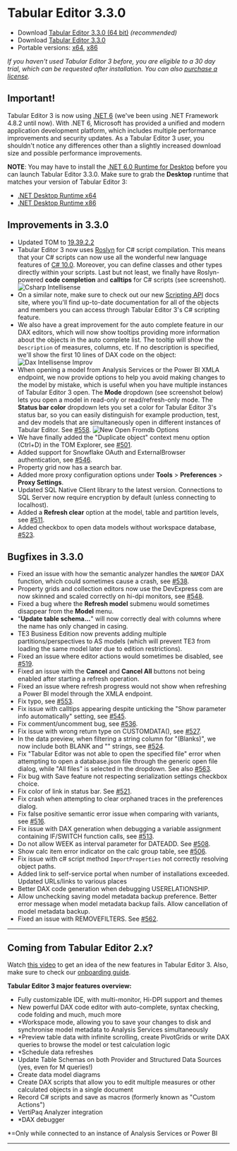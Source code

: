 # Tabular Editor 3.3.0

- Download [Tabular Editor 3.3.0 (64 bit)](https://cdn.tabulareditor.com/files/TabularEditor.3.3.0.x64.msi) *(recommended)*
- Download [Tabular Editor 3.3.0](https://cdn.tabulareditor.com/files/TabularEditor.3.3.0.x86.msi)
- Portable versions: [x64](https://cdn.tabulareditor.com/files/TabularEditor.3.3.0.x64.zip), [x86](https://cdn.tabulareditor.com/files/TabularEditor.3.3.0.x86.zip)

*If you haven't used Tabular Editor 3 before, you are eligible to a 30 day trial, which can be requested after installation. You can also [purchase a license](https://tabulareditor.com/licensing).*

## Important!

Tabular Editor 3 is now using [.NET 6](https://docs.microsoft.com/en-us/dotnet/core/whats-new/dotnet-6) (we've been using .NET Framework 4.8.2 until now). With .NET 6, Microsoft has provided a unified and modern application development platform, which includes multiple performance improvements and security updates. As a Tabular Editor 3 user, you shouldn't notice any differences other than a slightly increased download size and possible performance improvements.

**NOTE**: You may have to install the [.NET 6.0 Runtime for Desktop](https://dotnet.microsoft.com/en-us/download/dotnet/6.0/runtime) before you can launch Tabular Editor 3.3.0. Make sure to grab the **Desktop** runtime that matches your version of Tabular Editor 3:

- [.NET Desktop Runtime x64](https://dotnet.microsoft.com/en-us/download/dotnet/thank-you/runtime-desktop-6.0.6-windows-x64-installer)
- [.NET Desktop Runtime x86](https://dotnet.microsoft.com/en-us/download/dotnet/thank-you/runtime-desktop-6.0.6-windows-x86-installer)

## Improvements in 3.3.0

- Updated TOM to [19.39.2.2](https://www.nuget.org/packages/Microsoft.AnalysisServices.NetCore.retail.amd64/)
- Tabular Editor 3 now uses [Roslyn](https://github.com/dotnet/roslyn) for C# script compilation. This means that your C# scripts can now use all the wonderful new language features of [C# 10.0](https://docs.microsoft.com/en-us/dotnet/csharp/whats-new/csharp-10). Moreover, you can define classes and other types directly within your scripts. Last but not least, we finally have Roslyn-powered **code completion** and **calltips** for C# scripts (see screenshot).
  ![Csharp Intellisense](~/content/assets/images/csharp-intellisense.png)
- On a similar note, make sure to check out our new [Scripting API](xref:api-index) docs site, where you'll find up-to-date documentation for all of the objects and members you can access through Tabular Editor 3's C# scripting feature.
- We also have a great improvement for the auto complete feature in our DAX editors, which will now show tooltips providing more information about the objects in the auto complete list. The tooltip will show the `Description` of measures, columns, etc. If no description is specified, we'll show the first 10 lines of DAX code on the object:
  ![Dax Intellisense Improv](~/content/assets/images/dax-intellisense-improv.png)
- When opening a model from Analysis Services or the Power BI XMLA endpoint, we now provide options to help you avoid making changes to the model by mistake, which is useful when you have multiple instances of Tabular Editor 3 open. The **Mode** dropdown (see screenshot below) lets you open a model in read-only or read/refresh-only mode. The **Status bar color** dropdown lets you set a color for Tabular Editor 3's status bar, so you can easily distinguish for example production, test, and dev models that are simultaneously open in different instances of Tabular Editor. See [#558](https://github.com/TabularEditor/TabularEditor3/issues/558).
  ![New Open Fromdb Options](~/content/assets/images/new-open-fromdb-options.png)
- We have finally added the "Duplicate object" context menu option (Ctrl+D) in the TOM Explorer, see [#501](https://github.com/TabularEditor/TabularEditor3/issues/501).
- Added support for Snowflake OAuth and ExternalBrowser authentication, see [#546](https://github.com/TabularEditor/TabularEditor3/issues/546).
- Property grid now has a search bar.
- Added more proxy configuration options under **Tools** > **Preferences** > **Proxy Settings**.
- Updated SQL Native Client library to the latest version. Connections to SQL Server now require encryption by default (unless connecting to localhost).
- Added a **Refresh clear** option at the model, table and partition levels, see [#511](https://github.com/TabularEditor/TabularEditor3/issues/511).
- Added checkbox to open data models without workspace database, [#523](https://github.com/TabularEditor/TabularEditor3/issues/523).


## Bugfixes in 3.3.0

- Fixed an issue with how the semantic analyzer handles the `NAMEOF` DAX function, which could sometimes cause a crash, see [#538](https://github.com/TabularEditor/TabularEditor3/issues/538).
- Property grids and collection editors now use the DevExpress com are now skinned and scaled correctly on hi-dpi monitors, see [#548](https://github.com/TabularEditor/TabularEditor3/issues/548).
- Fixed a bug where the **Refresh model** submenu would sometimes disappear from the **Model** menu.
- "**Update table schema...**" will now correctly deal with columns where the name has only changed in casing.
- TE3 Business Edition now prevents adding multiple partitions/perspectives to AS models (which will prevent TE3 from loading the same model later due to edition restrictions).
- Fixed an issue where editor actions would sometimes be disabled, see [#519](https://github.com/TabularEditor/TabularEditor3/issues/519).
- Fixed an issue with the **Cancel** and **Cancel All** buttons not being enabled after starting a refresh operation.
- Fixed an issue where refresh progress would not show when refreshing a Power BI model through the XMLA endpoint.
- Fix typo, see [#553](https://github.com/TabularEditor/TabularEditor3/issues/553).
- Fix issue with calltips appearing despite unticking the "Show parameter info automatically" setting, see [#545](https://github.com/TabularEditor/TabularEditor3/issues/545).
- Fix comment/uncomment bug, see [#536](https://github.com/TabularEditor/TabularEditor3/issues/536).
- Fix issue with wrong return type on CUSTOMDATA(), see [#527](https://github.com/TabularEditor/TabularEditor3/issues/527).
- In the data preview, when filtering a string column for "(Blanks)", we now include both BLANK and "" strings, see [#524](https://github.com/TabularEditor/TabularEditor3/issues/524).
- Fix "Tabular Editor was not able to open the specified file" error when attempting to open a database.json file through the generic open file dialog, while "All files" is selected in the dropdown. See also [#563](https://github.com/TabularEditor/TabularEditor3/issues/563).
- Fix bug with Save feature not respecting serialization settings checkbox choice.
- Fix color of link in status bar. See [#521](https://github.com/TabularEditor/TabularEditor3/issues/521).
- Fix crash when attempting to clear orphaned traces in the preferences dialog.
- Fix false positive semantic error issue when comparing with variants, see [#516](https://github.com/TabularEditor/TabularEditor3/issues/516).
- Fix issue with DAX generation when debugging a variable assignment containing IF/SWITCH function calls, see [#513](https://github.com/TabularEditor/TabularEditor3/issues/513).
- Do not allow WEEK as interval parameter for DATEADD. See [#508](https://github.com/TabularEditor/TabularEditor3/issues/508).
- Show calc item error indicator on the calc group table, see [#506](https://github.com/TabularEditor/TabularEditor3/issues/506).
- Fix issue with c# script method `ImportProperties` not correctly resolving object paths.
- Added link to self-service portal when number of installations exceeded. Updated URLs/links to various places
- Better DAX code generation when debugging USERELATIONSHIP.
- Allow unchecking saving model metadata backup preference. Better error message when model metadata backup fails. Allow cancellation of model metadata backup.
- Fixed an issue with REMOVEFILTERS. See [#562](https://github.com/TabularEditor/TabularEditor3/issues/562).

---
## Coming from Tabular Editor 2.x?

Watch [this video](https://www.youtube.com/watch?v=pt3DdcjfImY) to get an idea of the new features in Tabular Editor 3. Also, make sure to check our [onboarding guide](https://docs.tabulareditor.com/onboarding/index.html).

**Tabular Editor 3 major features overview:**
- Fully customizable IDE, with multi-monitor, Hi-DPI support and themes
- New powerful DAX code editor with auto-complete, syntax checking, code folding and much, much more
- *Workspace mode, allowing you to save your changes to disk and synchronise model metadata to Analysis Services simultaneously
- *Preview table data with infinite scrolling, create PivotGrids or write DAX queries to browse the model or test calculation logic
- *Schedule data refreshes
- Update Table Schemas on both Provider and Structured Data Sources (yes, even for M queries!)
- Create data model diagrams
- Create DAX scripts that allow you to edit multiple measures or other calculated objects in a single document
- Record C# scripts and save as macros (formerly known as "Custom Actions")
- VertiPaq Analyzer integration
- *DAX debugger

*=Only while connected to an instance of Analysis Services or Power BI

---